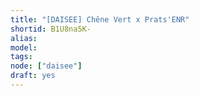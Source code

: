 ```yaml
---
title: "[DAISEE] Chêne Vert x Prats'ENR"
shortid: B1U8na5K-
alias:
model:
tags:
node: ["daisee"]
draft: yes
---
```

